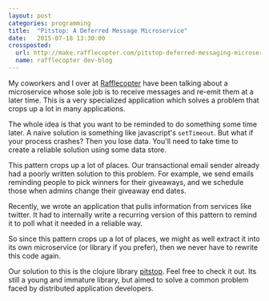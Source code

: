 ```yaml
---
layout: post
categories: programming
title:  "Pitstop: A Deferred Message Microservice"
date:   2015-07-18 13:30:00
crossposted:
  url: http://make.rafflecopter.com/pitstop-deferred-messaging-microservice.html
  name: rafflecopter dev-blog
---
```


My coworkers and I over at [Rafflecopter](http://www.rafflecopter.com) have been talking about a microservice whose sole job is to receive messages and re-emit them at a later time. This is a very specialized application which solves a problem that crops up a lot in many applications.

<!--break-->

The whole idea is that you want to be reminded to do something some time later. A naive solution is something like javascript's `setTimeout`. But what if your process crashes? Then you lose data. You'll need to take time to create a reliable solution using some data store.

This pattern crops up a lot of places. Our transactional email sender already had a poorly written solution to this problem. For example, we send emails reminding people to pick winners for their giveaways, and we schedule those when admins change their giveaway end dates.

Recently, we wrote an application that pulls information from services like twitter. It had to internally write a recurring version of this pattern to remind it to poll what it needed in a reliable way.

So since this pattern crops up a lot of places, we might as well extract it into its own microservice (or library if you prefer), then we never have to rewrite this code again.

Our solution to this is the clojure library [pitstop](https://github.com/Rafflecopter/pitstop). Feel free to check it out. Its still a young and immature library, but aimed to solve a common problem faced by distributed application developers.
